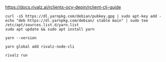 https://docs.rivalz.ai/rclients-ocy-depin/rclient-cli-guide

```shell
curl -sS https://dl.yarnpkg.com/debian/pubkey.gpg | sudo apt-key add -
echo "deb https://dl.yarnpkg.com/debian/ stable main" | sudo tee /etc/apt/sources.list.d/yarn.list
sudo apt update && sudo apt install yarn
```

`yarn --version`

`yarn global add rivalz-node-cli`

`rivalz run`

